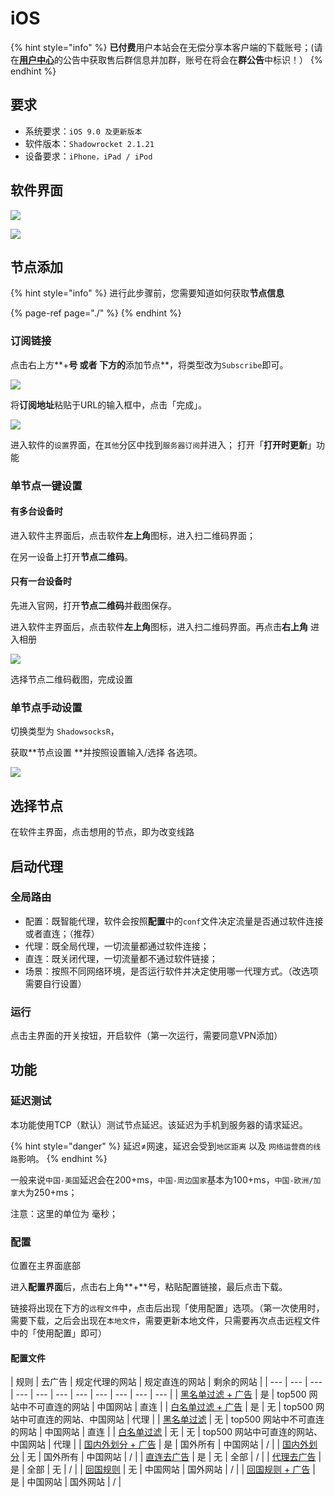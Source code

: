 # iOS

{% hint style="info" %}
**已付费**用户本站会在无偿分享本客户端的下载账号；\(请在[**用户中心**](http://ssr.hentaiworld.cc/)的公告中获取售后群信息并加群，账号在将会在**群公告**中标识！）
{% endhint %}

## 要求

* 系统要求：`iOS 9.0 及更新版本`
* 软件版本：`Shadowrocket 2.1.21`
* 设备要求：`iPhone，iPad / iPod `

## 软件界面

![](../.gitbook/assets/ios.png)

![](../.gitbook/assets/ios2%20%281%29.png)

## 节点添加

{% hint style="info" %}
进行此步骤前，您需要知道如何获取**节点信息**​

{% page-ref page="./" %}
{% endhint %}

### 订阅链接

点击右上方**+**号 或者 下方的**添加节点**，将类型改为`Subscribe`即可。

![](../.gitbook/assets/ios4.png)

将**订阅地址**粘贴于URL的输入框中，点击「完成」。

![](../.gitbook/assets/ios6.png)

进入软件的`设置`界面，在`其他`分区中找到`服务器订阅`并进入；  打开「**打开时更新**」功能

### 单节点一键设置

#### 有多台设备时

进入软件主界面后，点击软件**左上角**图标，进入扫二维码界面；

在另一设备上打开**节点二维码**。

#### 只有一台设备时

先进入官网，打开**节点二维码**并截图保存。

进入软件主界面后，点击软件**左上角**图标，进入扫二维码界面。再点击**右上角** 进入相册

![](../.gitbook/assets/ios3.png)

选择节点二维码截图，完成设置

### 单节点手动设置

切换类型为 `ShadowsocksR`，

获取**节点设置 **并按照设置输入/选择 各选项。

![](../.gitbook/assets/ios5.png)

## 选择节点

在软件主界面，点击想用的节点，即为改变线路

## 启动代理

### 全局路由

* 配置：既智能代理，软件会按照**配置**中的`conf`文件决定流量是否通过软件连接或者直连；（推荐）
* 代理：既全局代理，一切流量都通过软件连接；
* 直连：既关闭代理，一切流量都不通过软件链接；
* 场景：按照不同网络环境，是否运行软件并决定使用哪一代理方式。（改选项需要自行设置）

### 运行

点击主界面的开关按钮，开启软件（第一次运行，需要同意VPN添加）

## 功能

### 延迟测试

本功能使用TCP（默认）测试节点延迟。该延迟为手机到服务器的请求延迟。

{% hint style="danger" %}
延迟≠网速，延迟会受到`地区距离` 以及 `网络运营商的线路`影响。
{% endhint %}

一般来说`中国-美国`延迟会在200+ms，`中国-周边国家`基本为100+ms，`中国-欧洲/加拿大`为250+ms；

注意：这里的单位为 毫秒；

### 配置

位置在主界面底部

进入**配置界面**后，点击右上角**+**号，粘贴配置链接，最后点击下载。

链接将出现在下方的`远程文件`中，点击后出现「使用配置」选项。（第一次使用时，需要下载，之后会出现在`本地文件`，需要更新本地文件，只需要再次点击远程文件中的「使用配置」即可）

#### 配置文件

| 规则 | 去广告 | 规定代理的网站 | 规定直连的网站 | 剩余的网站 |
| --- | --- | --- | --- | --- | --- | --- | --- | --- | --- | --- |
| [黑名单过滤 + 广告](https://raw.githubusercontent.com/h2y/Shadowrocket-ADBlock-Rules/master/sr_top500_banlist_ad.conf) | 是 | top500 网站中不可直连的网站 | 中国网站 | 直连 |
| [白名单过滤 + 广告](https://raw.githubusercontent.com/h2y/Shadowrocket-ADBlock-Rules/master/sr_top500_whitelist_ad.conf) | 是 | 无 | top500 网站中可直连的网站、中国网站 | 代理 |
| [黑名单过滤](https://raw.githubusercontent.com/h2y/Shadowrocket-ADBlock-Rules/master/sr_top500_banlist.conf) | 无 | top500 网站中不可直连的网站 | 中国网站 | 直连 |
| [白名单过滤](https://raw.githubusercontent.com/h2y/Shadowrocket-ADBlock-Rules/master/sr_top500_whitelist.conf) | 无 | 无 | top500 网站中可直连的网站、中国网站 | 代理 |
| [国内外划分 + 广告](https://raw.githubusercontent.com/h2y/Shadowrocket-ADBlock-Rules/master/sr_cnip_ad.conf) | 是 | 国外所有 | 中国网站 | / |
| [国内外划分](https://raw.githubusercontent.com/h2y/Shadowrocket-ADBlock-Rules/master/sr_cnip.conf) | 无 | 国外所有 | 中国网站 | / |
| [直连去广告](https://raw.githubusercontent.com/h2y/Shadowrocket-ADBlock-Rules/master/sr_direct_banad.conf) | 是 | 无 | 全部 | / |
| [代理去广告](https://raw.githubusercontent.com/h2y/Shadowrocket-ADBlock-Rules/master/sr_proxy_banad.conf) | 是 | 全部 | 无 | / |
| [回国规则](https://raw.githubusercontent.com/h2y/Shadowrocket-ADBlock-Rules/master/sr_backcn.conf) | 无 | 中国网站 | 国外网站 | / |
| [回国规则 + 广告](https://raw.githubusercontent.com/h2y/Shadowrocket-ADBlock-Rules/master/sr_backcn_ad.conf) | 是 | 中国网站 | 国外网站 | / |



